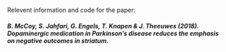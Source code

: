 Relevent information and code for the paper:

##### B. McCoy, S. Jahfari, G. Engels, T. Knapen & J. Theeuwes (2018). Dopaminergic medication in Parkinson’s disease reduces the emphasis on negative outcomes in striatum.

